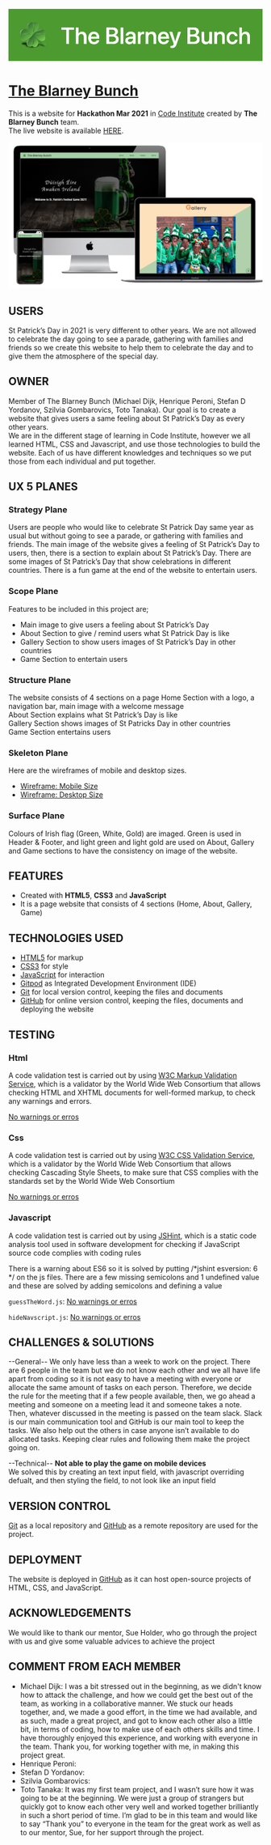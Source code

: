 ![image](https://github.com/michaeldijk/team14Hackathon/blob/master/assets/documents/logo.png)

# [The Blarney Bunch](https://michaeldijk.github.io/team14Hackathon/)

This is a website for **Hackathon Mar 2021** in [Code Institute](https://codeinstitute.net/) created by **The Blarney Bunch** team.<br>
The live website is available [HERE](https://michaeldijk.github.io/team14Hackathon/).

<!--- Mock up image goes here --->
![image](https://github.com/michaeldijk/team14Hackathon/blob/master/assets/documents/mock-up.png)

## USERS
St Patrick’s Day in 2021 is very different to other years. We are not allowed to celebrate the day going to see a parade, gathering with families and friends so we create this website to help them to celebrate the day and to give them the atmosphere of the special day.

## OWNER
Member of The Blarney Bunch (Michael Dijk, Henrique Peroni, Stefan D Yordanov, Szilvia Gombarovics, Toto Tanaka). Our goal is to create a website that gives users a same feeling about St Patrick’s Day as every other years.<br>
We are in the different stage of learning in Code Institute, however we all learned HTML, CSS and Javascript, and use those technologies to build the website. 
Each of us have different knowledges and techniques so we put those from each individual and put together. 

## UX 5 PLANES
### Strategy Plane
Users are people who would like to celebrate St Patrick Day same year as usual but without going to see a parade, or gathering with families and friends. The main image of the website gives a feeling of St Patrick’s Day to users, then, there is a section to explain about St Patrick’s Day. There are some images of St Patrick’s Day that show celebrations in different countries. There is a fun game at the end of the website to entertain users.

### Scope Plane
Features to be included in this project are;
-   Main image to give users a feeling about St Patrick’s Day
-   About Section to give / remind users what St Patrick Day is like
-   Gallery Section to show users images of St Patrick’s Day in other countries
-   Game Section to entertain users

### Structure Plane
The website consists of 4 sections on a page
Home Section with a logo, a navigation bar, main image with a welcome message<br>
About Section explains what St Patrick’s Day is like<br>
Gallery Section shows images of St Patricks Day in other countries<br>
Game Section entertains users

### Skeleton Plane
Here are the wireframes of mobile and desktop sizes.
- [Wireframe: Mobile Size](https://github.com/michaeldijk/team14Hackathon/blob/master/assets/documents/st-patricks-day-mob.png)
- [Wireframe: Desktop Size](https://github.com/michaeldijk/team14Hackathon/blob/master/assets/documents/st-patricks-day-desktop.png)

### Surface Plane
Colours of Irish flag (Green, White, Gold) are imaged. Green is used in Header & Footer, and light green and light gold are used on About, Gallery and Game sections to have the consistency on image of the website.

## FEATURES
- Created with **HTML5**, **CSS3** and **JavaScript**
- It is a page website that consists of 4 sections (Home, About, Gallery, Game)

## TECHNOLOGIES USED
-  [HTML5](https://en.wikipedia.org/wiki/HTML) for markup
-  [CSS3](https://en.wikipedia.org/wiki/CSS) for style
-  [JavaScript](https://en.wikipedia.org/wiki/JavaScript) for interaction
-  [Gitpod](https://www.gitpod.io/) as Integrated Development Environment (IDE)
-  [Git](https://git-scm.com/) for local version control, keeping the files and documents
-  [GitHub](https://github.com/) for online version control, keeping the files, documents and deploying the website

## TESTING
### Html 
A code validation test is carried out by using [W3C Markup Validation Service](https://validator.w3.org/), which is a validator by the World Wide Web Consortium that allows checking HTML and XHTML documents for well-formed markup, to check any warnings and errors.<br>

[No warnings or erros](https://github.com/michaeldijk/team14Hackathon/blob/master/assets/documents/html.png) 
### Css
A code validation test is carried out by using [W3C CSS Validation Service](https://jigsaw.w3.org/css-validator/), which is a validator by the World Wide Web Consortium that allows checking Cascading Style Sheets, to make sure that CSS complies with the standards set by the World Wide Web Consortium<br>

[No warnings or erros](https://github.com/michaeldijk/team14Hackathon/blob/master/assets/documents/css.png)

### Javascript
A code validation test is carried out by using [JSHint](https://jshint.com/), which is a static code analysis tool used in software development for checking if JavaScript source code complies with coding rules<br>

There is a warning about ES6 so it is solved by putting /*jshint esversion: 6 */ on the js files. There are a few missing semicolons and 1 undefined value and these are solved by adding semicolons and defining a value<br>

`guessTheWord.js`:
[No warnings or erros](https://github.com/michaeldijk/team14Hackathon/blob/master/assets/documents/guessTheWord.png)

`hideNavscript.js`:
[No warnings or erros](https://github.com/michaeldijk/team14Hackathon/blob/master/assets/documents/hideNavscript.png)

## CHALLENGES & SOLUTIONS
--General--
We only have less than a week to work on the project. There are 6 people in the team but we do not know each other and we all have life apart from coding so it is not easy to have a meeting with everyone or allocate the same amount of tasks on each person. Therefore, we decide the rule for the meeting that if a few people available, then, we go ahead a meeting and someone on a meeting lead it and someone takes a note. Then, whatever discussed in the meeting is passed on the team slack. Slack is our main communication tool and GitHub is our main tool to keep the tasks. We also help out the others in case anyone isn’t available to do allocated tasks. Keeping clear rules and following them make the project going on. 

--Technical--
**Not able to play the game on mobile devices**<br>
We solved this by creating an text input field, with javascript overriding defualt, and then styling the field, to not look like an input field

## VERSION CONTROL
[Git](https://git-scm.com/) as a local repository and [GitHub](https://github.com/) as a remote repository are used for the project.

## DEPLOYMENT
The website is deployed in [GitHub](https://github.com/) as it can host open-source projects of HTML, CSS, and JavaScript.

## ACKNOWLEDGEMENTS
We would like to thank our mentor, Sue Holder, who go through the project with us and give some valuable advices to achieve the project

## COMMENT FROM EACH MEMBER
-  Michael Dijk: I was a bit stressed out in the beginning, as we didn't know how to attack the challenge, and how we could get the best out of the team, as working in a collaborative manner. We stuck our heads together, and, we made a good effort, in the time we had available, and as such, made a great project, and got to know each other also a little bit, in terms of coding, how to make use of each others skills and time. I have thoroughly enjoyed this experience, and working with everyone in the team. Thank you, for working together with me, in making this project great.
-  Henrique Peroni:
-  Stefan D Yordanov:
-  Szilvia Gombarovics:
-  Toto Tanaka: It was my first team project, and I wasn’t sure how it was going to be at the beginning. We were just a group of strangers but quickly got to know each other very well and worked together brilliantly in such a short period of time. I’m glad to be in this team and would like to say “Thank you” to everyone in the team for the great work as well as to our mentor, Sue, for her support through the project. 
